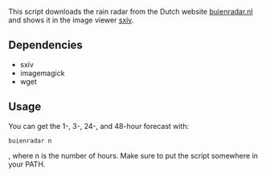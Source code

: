 This script downloads the rain radar from the Dutch website [buienradar.nl](buienradar.nl) and shows it in the image viewer [sxiv](https://github.com/muennich/sxiv).

## Dependencies
- sxiv
- imagemagick
- wget

## Usage

You can get the 1-, 3-, 24-, and 48-hour forecast with:

```
buienradar n
```

, where n is the number of hours. Make sure to put the script somewhere in your PATH.
